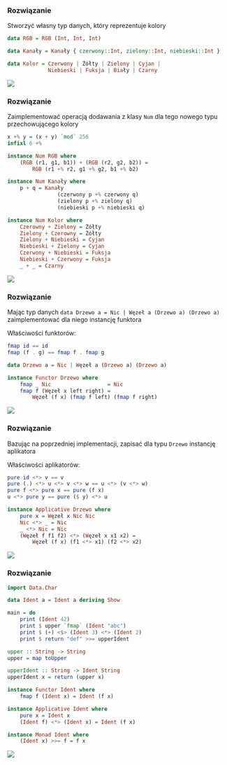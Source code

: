 ### Rozwiązanie
Stworzyć własny typ danych, który reprezentuje kolory

```haskell
data RGB = RGB (Int, Int, Int)

data Kanały = Kanały { czerwony::Int, zielony::Int, niebieski::Int }

data Kolor = Czerwony | Żółty | Zielony | Cyjan |
             Niebieski | Fuksja | Biały | Czarny
```

![](https://i.chzbgr.com/maxW500/8547829760/hFEDF9230/)

### Rozwiązanie
Zaimplementować operacją dodawania z klasy `Num` dla tego nowego typu przechowującego kolory

```haskell
x +% y = (x + y) `mod` 256
infixl 6 +%

instance Num RGB where
    (RGB (r1, g1, b1)) + (RGB (r2, g2, b2)) =
        RGB (r1 +% r2, g1 +% g2, b1 +% b2)

instance Num Kanały where
    p + q = Kanały
                (czerwony p +% czerwony q)
                (zielony p +% zielony q)
                (niebieski p +% niebieski q)

instance Num Kolor where
    Czerowny + Zielony = Żółty
    Zielony + Czerowny = Żółty
    Zielony + Niebieski = Cyjan
    Niebieski + Zielony = Cyjan
    Czerwony + Niebieski = Fuksja
    Niebieski + Czerwony = Fuksja
    _ + _ = Czarny
```

![](https://i.chzbgr.com/maxW500/8548211712/hF0537D89/)

### Rozwiązanie
Mając typ danych `data Drzewo a = Nic | Węzeł a (Drzewo a) (Drzewo a)` zaimplementować dla niego instancję funktora

Właściwości funktorów:
```haskell
fmap id == id
fmap (f . g) == fmap f . fmap g
```

```haskell
data Drzewo a = Nic | Węzeł a (Drzewo a) (Drzewo a)

instance Functor Drzewo where
    fmap _ Nic                  = Nic
    fmap f (Węzeł x left right) =
        Węzeł (f x) (fmap f left) (fmap f right)
```

![](https://i.chzbgr.com/maxW500/8549208320/hD46DDB7B/)

### Rozwiązanie
Bazując na poprzedniej implementacji, zapisać dla typu `Drzewo` instancję aplikatora

Właściwości aplikatorów:
```haskell
pure id <*> v == v
pure (.) <*> u <*> v <*> w == u <*> (v <*> w)
pure f <*> pure x == pure (f x)
u <*> pure y == pure ($ y) <*> u
```

```haskell
instance Applicative Drzewo where
    pure x = Węzeł x Nic Nic
    Nic <*> _ = Nic
    _ <*> Nic = Nic
    (Węzeł f f1 f2) <*> (Węzeł x x1 x2) =
        Węzeł (f x) (f1 <*> x1) (f2 <*> x2)
```

![](https://i.chzbgr.com/maxW500/8431718656/h1E8B69B5/)

### Rozwiązanie
```haskell
import Data.Char

data Ident a = Ident a deriving Show

main = do
    print (Ident 42)
    print $ upper `fmap` (Ident "abc")
    print $ (+) <$> (Ident 3) <*> (Ident 2)
    print $ return "def" >>= upperIdent

upper :: String -> String
upper = map toUpper

upperIdent :: String -> Ident String
upperIdent x = return (upper x)

instance Functor Ident where
    fmap f (Ident x) = Ident (f x)

instance Applicative Ident where
    pure x = Ident x
    (Ident f) <*> (Ident x) = Ident (f x)

instance Monad Ident where
    (Ident x) >>= f = f x
```

![](http://www.timemachinego.com/linkmachinego/wordpress/wp-content/uploads/2009/02/techcatpreview.jpg)
